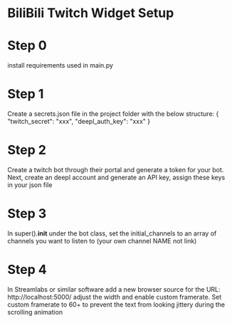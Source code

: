 # BiliBili Twitch Widget Setup

# Step 0
install requirements used in main.py
 
# Step 1
Create a secrets.json file in the project folder with the below structure:
{
    "twitch_secret": "xxx",
    "deepl_auth_key": "xxx"
}

# Step 2
Create a twitch bot through their portal and generate a token for your bot. Next, create an deepl account and generate an API key, assign these keys in your json file

# Step 3
In super().__init__ under the bot class, set the initial_channels to an array of channels you want to listen to (your own channel NAME not link)

# Step 4
In Streamlabs or similar software add a new browser source for the URL: http://localhost:5000/ adjust the width and enable custom framerate. Set custom framerate to 60+ to prevent the text from looking jittery during the scrolling animation
